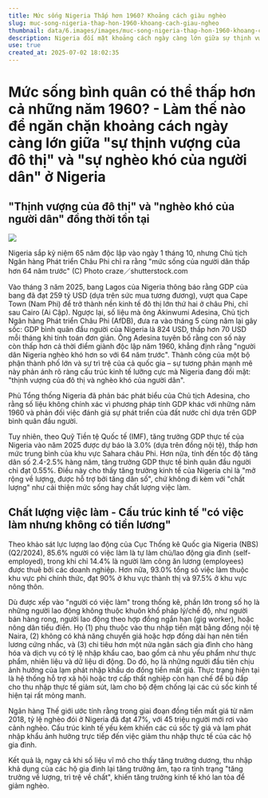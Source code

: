 ```yaml
---
title: Mức sống Nigeria Thấp hơn 1960? Khoảng cách giàu nghèo
slug: muc-song-nigeria-thap-hon-1960-khoang-cach-giau-ngheo
thumbnail: data/6.images/images/muc-song-nigeria-thap-hon-1960-khoang-cach-giau-ngheo.webp
description: Nigeria đối mặt khoảng cách ngày càng lớn giữa sự thịnh vượng của đô thị và nghèo đói của người dân, với mức sống bình quân đầu người được cho là thấp hơn cả năm 1960.
use: true
created_at: 2025-07-02 18:02:35
---
```


# Mức sống bình quân có thể thấp hơn cả những năm 1960? - Làm thế nào để ngăn chặn khoảng cách ngày càng lớn giữa "sự thịnh vượng của đô thị" và "sự nghèo khó của người dân" ở Nigeria

## "Thịnh vượng của đô thị" và "nghèo khó của người dân" đồng thời tồn tại

![](/images/20250702-00551467-fsight-000-1-view.webp)

Nigeria sắp kỷ niệm 65 năm độc lập vào ngày 1 tháng 10, nhưng Chủ tịch Ngân hàng Phát triển Châu Phi chỉ ra rằng "mức sống của người dân thấp hơn 64 năm trước" (C) Photo craze／shutterstock.com

Vào tháng 3 năm 2025, bang Lagos của Nigeria thông báo rằng GDP của bang đã đạt 259 tỷ USD (dựa trên sức mua tương đương), vượt qua Cape Town (Nam Phi) để trở thành nền kinh tế đô thị lớn thứ hai ở châu Phi, chỉ sau Cairo (Ai Cập). Ngược lại, số liệu mà ông Akinwumi Adesina, Chủ tịch Ngân hàng Phát triển Châu Phi (AfDB), đưa ra vào tháng 5 cùng năm lại gây sốc: GDP bình quân đầu người của Nigeria là 824 USD, thấp hơn 70 USD mỗi tháng khi tính toán đơn giản. Ông Adesina tuyên bố rằng con số này còn thấp hơn cả thời điểm giành độc lập năm 1960, khẳng định rằng "người dân Nigeria nghèo khó hơn so với 64 năm trước". Thành công của một bộ phận thành phố lớn và sự trì trệ của cả quốc gia – sự tương phản mạnh mẽ này phản ánh rõ ràng cấu trúc kinh tế lưỡng cực mà Nigeria đang đối mặt: "thịnh vượng của đô thị và nghèo khó của người dân".

Phủ Tổng thống Nigeria đã phản bác phát biểu của Chủ tịch Adesina, cho rằng số liệu không chính xác vì phương pháp tính GDP khác với những năm 1960 và phản đối việc đánh giá sự phát triển của đất nước chỉ dựa trên GDP bình quân đầu người.

Tuy nhiên, theo Quỹ Tiền tệ Quốc tế (IMF), tăng trưởng GDP thực tế của Nigeria vào năm 2025 được dự báo là 3.0% (dựa trên đồng nội tệ), thấp hơn mức trung bình của khu vực Sahara châu Phi. Hơn nữa, tính đến tốc độ tăng dân số 2.4-2.5% hàng năm, tăng trưởng GDP thực tế bình quân đầu người chỉ đạt 0.55%. Điều này cho thấy tăng trưởng kinh tế của Nigeria chỉ là "mở rộng về lượng, được hỗ trợ bởi tăng dân số", chứ không đi kèm với "chất lượng" như cải thiện mức sống hay chất lượng việc làm.

## Chất lượng việc làm - Cấu trúc kinh tế "có việc làm nhưng không có tiền lương"

Theo khảo sát lực lượng lao động của Cục Thống kê Quốc gia Nigeria (NBS) (Q2/2024), 85.6% người có việc làm là tự làm chủ/lao động gia đình (self-employed), trong khi chỉ 14.4% là người làm công ăn lương (employees) được thuê bởi các doanh nghiệp. Hơn nữa, 93.0% tổng số việc làm thuộc khu vực phi chính thức, đạt 90% ở khu vực thành thị và 97.5% ở khu vực nông thôn.

Dù được xếp vào "người có việc làm" trong thống kê, phần lớn trong số họ là những người lao động không thuộc khuôn khổ pháp lý/chế độ, như người bán hàng rong, người lao động theo hợp đồng ngắn hạn (gig worker), hoặc nông dân tiểu điền. Họ (1) phụ thuộc vào thu nhập tiền mặt bằng đồng nội tệ Naira, (2) không có khả năng chuyển giá hoặc hợp đồng dài hạn nên tiền lương cứng nhắc, và (3) chi tiêu hơn một nửa ngân sách gia đình cho hàng hóa và dịch vụ có tỷ lệ nhập khẩu cao, bao gồm cả nhu yếu phẩm như thực phẩm, nhiên liệu và dữ liệu di động. Do đó, họ là những người đầu tiên chịu ảnh hưởng của lạm phát nhập khẩu do đồng tiền mất giá. Thực trạng hiện tại là hệ thống hỗ trợ xã hội hoặc trợ cấp thất nghiệp còn hạn chế để bù đắp cho thu nhập thực tế giảm sút, làm cho bộ đệm chống lại các cú sốc kinh tế hiện tại rất mỏng manh.

Ngân hàng Thế giới ước tính rằng trong giai đoạn đồng tiền mất giá từ năm 2018, tỷ lệ nghèo đói ở Nigeria đã đạt 47%, với 45 triệu người mới rơi vào cảnh nghèo. Cấu trúc kinh tế yếu kém khiến các cú sốc tỷ giá và lạm phát nhập khẩu ảnh hưởng trực tiếp đến việc giảm thu nhập thực tế của các hộ gia đình.

Kết quả là, ngay cả khi số liệu vĩ mô cho thấy tăng trưởng dương, thu nhập khả dụng của các hộ gia đình lại tăng trưởng âm, tạo ra tình trạng "tăng trưởng về lượng, trì trệ về chất", khiến tăng trưởng kinh tế khó lan tỏa để giảm nghèo.
